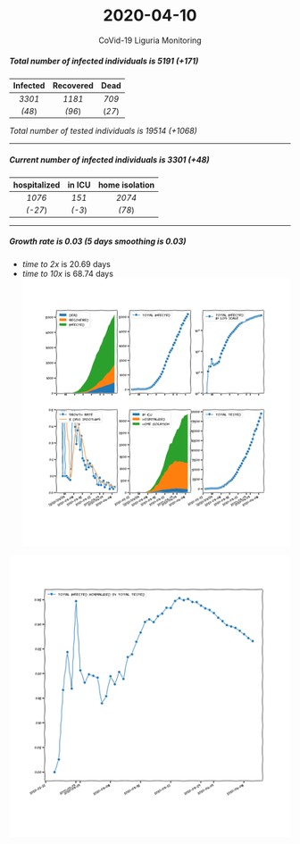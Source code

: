 <div align='center'>

# 2020-04-10
CoVid-19 Liguria Monitoring
</div>

##### Total number of infected individuals is 5191 (+171)
Infected | Recovered | Dead
:---: | :---: | :---:
*3301* | *1181* | *709*
*(48*) | *(96*) | (*27*)

*Total number of tested individuals is 19514 (+1068)*
***
##### Current number of infected individuals is 3301 (+48)
hospitalized | in ICU | home isolation
:---: | :---: | :---:
*1076* |*151* |*2074*
*(-27*) |*(-3*) |*(78*)
***
##### Growth rate is 0.03 (5 days smoothing is 0.03)
- *time to 2x* is 20.69 days
- *time to 10x* is 68.74 days
![stats][stats]

![infected_normalized][infected_normalized]

[stats]: stats_Liguria.png
[infected_normalized]: infected_normalized_Liguria.png
